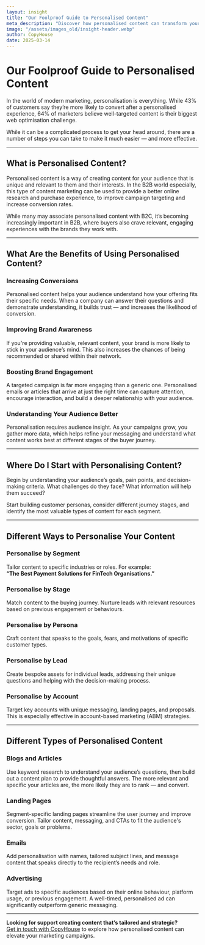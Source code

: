 ```yaml
---
layout: insight
title: "Our Foolproof Guide to Personalised Content"
meta_description: "Discover how personalised content can transform your B2B marketing strategy. Learn what it is, why it matters, and how to do it right."
image: "/assets/images_old/insight-header.webp"
author: CopyHouse
date: 2025-03-14
---
```


# Our Foolproof Guide to Personalised Content

In the world of modern marketing, personalisation is everything. While 43% of customers say they’re more likely to convert after a personalised experience, 64% of marketers believe well-targeted content is their biggest web optimisation challenge.

While it can be a complicated process to get your head around, there are a number of steps you can take to make it much easier — and more effective.

---

## What is Personalised Content?

Personalised content is a way of creating content for your audience that is unique and relevant to them and their interests. In the B2B world especially, this type of content marketing can be used to provide a better online research and purchase experience, to improve campaign targeting and increase conversion rates.

While many may associate personalised content with B2C, it’s becoming increasingly important in B2B, where buyers also crave relevant, engaging experiences with the brands they work with.

---

## What Are the Benefits of Using Personalised Content?

### Increasing Conversions

Personalised content helps your audience understand how your offering fits their specific needs. When a company can answer their questions and demonstrate understanding, it builds trust — and increases the likelihood of conversion.

### Improving Brand Awareness

If you're providing valuable, relevant content, your brand is more likely to stick in your audience’s mind. This also increases the chances of being recommended or shared within their network.

### Boosting Brand Engagement

A targeted campaign is far more engaging than a generic one. Personalised emails or articles that arrive at just the right time can capture attention, encourage interaction, and build a deeper relationship with your audience.

### Understanding Your Audience Better

Personalisation requires audience insight. As your campaigns grow, you gather more data, which helps refine your messaging and understand what content works best at different stages of the buyer journey.

---

## Where Do I Start with Personalising Content?

Begin by understanding your audience’s goals, pain points, and decision-making criteria. What challenges do they face? What information will help them succeed?

Start building customer personas, consider different journey stages, and identify the most valuable types of content for each segment.

---

## Different Ways to Personalise Your Content

### Personalise by Segment

Tailor content to specific industries or roles. For example:  
**“The Best Payment Solutions for FinTech Organisations.”**

### Personalise by Stage

Match content to the buying journey. Nurture leads with relevant resources based on previous engagement or behaviours.

### Personalise by Persona

Craft content that speaks to the goals, fears, and motivations of specific customer types.

### Personalise by Lead

Create bespoke assets for individual leads, addressing their unique questions and helping with the decision-making process.

### Personalise by Account

Target key accounts with unique messaging, landing pages, and proposals. This is especially effective in account-based marketing (ABM) strategies.

---

## Different Types of Personalised Content

### Blogs and Articles

Use keyword research to understand your audience’s questions, then build out a content plan to provide thoughtful answers. The more relevant and specific your articles are, the more likely they are to rank — and convert.

### Landing Pages

Segment-specific landing pages streamline the user journey and improve conversion. Tailor content, messaging, and CTAs to fit the audience's sector, goals or problems.

### Emails

Add personalisation with names, tailored subject lines, and message content that speaks directly to the recipient’s needs and role.

### Advertising

Target ads to specific audiences based on their online behaviour, platform usage, or previous engagement. A well-timed, personalised ad can significantly outperform generic messaging.

---

**Looking for support creating content that’s tailored and strategic?**  
[Get in touch with CopyHouse](https://www.copyhouse.io/contact) to explore how personalised content can elevate your marketing campaigns.
